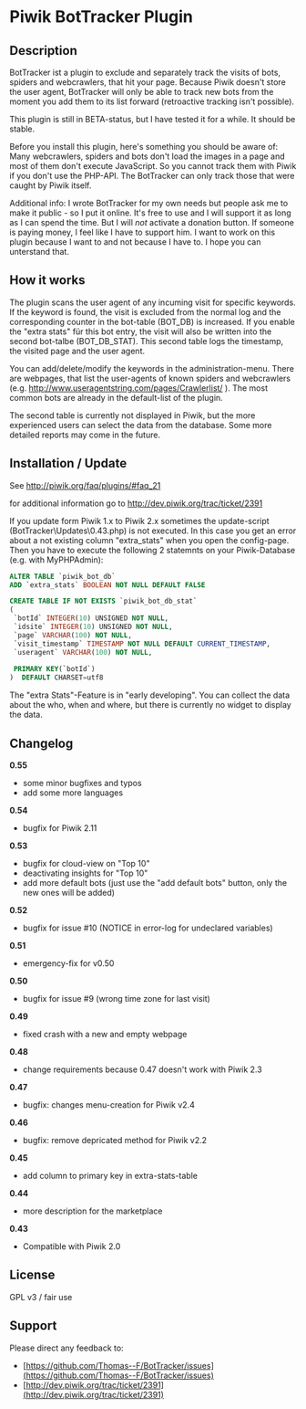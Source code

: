 # Piwik BotTracker Plugin 

## Description

BotTracker ist a plugin to exclude and separately track the visits of bots, spiders and webcrawlers, that hit your page. Because Piwik doesn't store the user agent, BotTracker will only be able to track new bots from the moment you add them to its list forward (retroactive tracking isn't possible).

This plugin is still in BETA-status, but I have tested it for a while. It should be stable.

Before you install this plugin, here's something you should be aware of:
Many webcrawlers, spiders and bots don't load the images in a page and most of them don't execute JavaScript. So you cannot track them with Piwik if you don't use the PHP-API. The BotTracker can only track those that were caught by Piwik itself.

Additional info:
I wrote BotTracker for my own needs but people ask me to make it public - so I put it online.
It's free to use and I will support it as long as I can spend the time. But I will *not* activate a donation button. If someone is paying money, I feel like I have to support him. 
I want to work on this plugin because I want to and not because I have to. I hope you can unterstand that.

## How it works

The plugin scans the user agent of any incuming visit for specific keywords. If the keyword is found, the visit is excluded from the normal log and the corresponding counter in the bot-table (BOT_DB) is increased.
If you enable the "extra stats" für this bot entry, the visit will also be written into the second bot-talbe (BOT_DB_STAT). This second table logs the timestamp, the visited page and the user agent.

You can add/delete/modify the keywords in the administration-menu. There are webpages, that list the user-agents of known spiders and webcrawlers (e.g. http://www.useragentstring.com/pages/Crawlerlist/ ). The most common bots are already in the default-list of the plugin. 

The second table is currently not displayed in Piwik, but the more experienced users can select the data from the database. Some more detailed reports may come in the future.

## Installation / Update

See http://piwik.org/faq/plugins/#faq_21

for additional information go to http://dev.piwik.org/trac/ticket/2391

If you update form Piwik 1.x to Piwik 2.x sometimes the update-script (BotTracker\Updates\0.43.php) is not executed. In this case you get an error about a not existing column "extra_stats" when you open the config-page. Then you have to execute the following 2 statemnts on your Piwik-Database (e.g. with MyPHPAdmin):

```sql
ALTER TABLE `piwik_bot_db`
ADD `extra_stats` BOOLEAN NOT NULL DEFAULT FALSE
```
```sql
CREATE TABLE IF NOT EXISTS `piwik_bot_db_stat`
(
 `botId` INTEGER(10) UNSIGNED NOT NULL,
 `idsite` INTEGER(10) UNSIGNED NOT NULL,
 `page` VARCHAR(100) NOT NULL,
 `visit_timestamp` TIMESTAMP NOT NULL DEFAULT CURRENT_TIMESTAMP,
 `useragent` VARCHAR(100) NOT NULL,
		 
 PRIMARY KEY(`botId`)
)  DEFAULT CHARSET=utf8
```


The "extra Stats"-Feature is in "early developing". You can collect the data about the who, when and where, but there is currently no widget to display the data.


## Changelog
__0.55__
* some minor bugfixes and typos
* add some more languages

__0.54__
* bugfix for Piwik 2.11

__0.53__
* bugfix for cloud-view on "Top 10"
* deactivating insights for "Top 10"
* add more default bots (just use the "add default bots" button, only the new ones will be added)

__0.52__
* bugfix for issue #10 (NOTICE in error-log for undeclared variables)

__0.51__
* emergency-fix for v0.50

__0.50__
* bugfix for issue #9 (wrong time zone for last visit)

__0.49__
* fixed crash with a new and empty webpage

__0.48__
* change requirements because 0.47 doesn't work with Piwik 2.3

__0.47__
* bugfix: changes menu-creation for Piwik v2.4

__0.46__
* bugfix: remove depricated method for Piwik v2.2

__0.45__
* add column to primary key in extra-stats-table

__0.44__
* more description for the marketplace

__0.43__
* Compatible with Piwik 2.0

## License

GPL v3 / fair use

## Support

Please direct any feedback to: 

* [https://github.com/Thomas--F/BotTracker/issues](https://github.com/Thomas--F/BotTracker/issues)
* [http://dev.piwik.org/trac/ticket/2391](http://dev.piwik.org/trac/ticket/2391)

